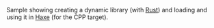 Sample showing creating a dynamic library (with [Rust](https://www.rust-lang.org/)) and loading and using it in [Haxe](https://haxe.org/) (for the CPP target).

